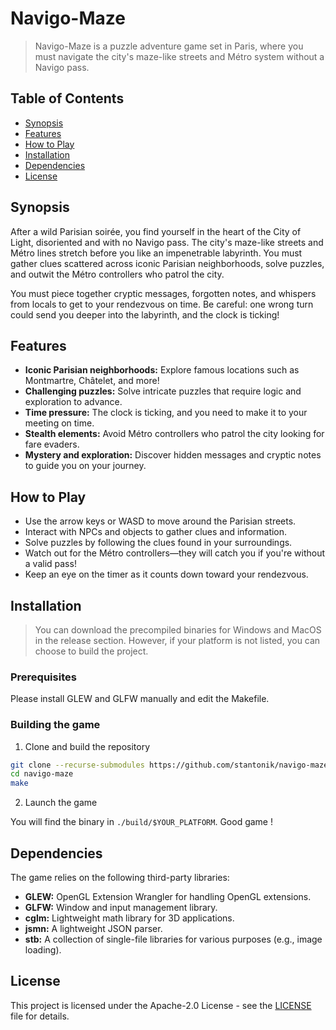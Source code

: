 # Navigo-Maze
> Navigo-Maze is a puzzle adventure game set in Paris, where you must navigate the city's maze-like streets and Métro system without a Navigo pass.

## Table of Contents
- [Synopsis](#synopsis)
- [Features](#features)
- [How to Play](#how-to-play)
- [Installation](#installation)
- [Dependencies](#dependencies)
- [License](#license)

## Synopsis
After a wild Parisian soirée, you find yourself in the heart of the City of Light, disoriented and with no Navigo pass. The city's maze-like streets and Métro lines stretch before you like an impenetrable labyrinth. You must gather clues scattered across iconic Parisian neighborhoods, solve puzzles, and outwit the Métro controllers who patrol the city.

You must piece together cryptic messages, forgotten notes, and whispers from locals to get to your rendezvous on time. Be careful: one wrong turn could send you deeper into the labyrinth, and the clock is ticking!

<!-- **DEMO** -->
<!-- ![demo](./assets/demo.gif) -->

## Features
- **Iconic Parisian neighborhoods:** Explore famous locations such as Montmartre, Châtelet, and more!
- **Challenging puzzles:** Solve intricate puzzles that require logic and exploration to advance.
- **Time pressure:** The clock is ticking, and you need to make it to your meeting on time.
- **Stealth elements:** Avoid Métro controllers who patrol the city looking for fare evaders.
- **Mystery and exploration:** Discover hidden messages and cryptic notes to guide you on your journey.

## How to Play
- Use the arrow keys or WASD to move around the Parisian streets.
- Interact with NPCs and objects to gather clues and information.
- Solve puzzles by following the clues found in your surroundings.
- Watch out for the Métro controllers—they will catch you if you're without a valid pass!
- Keep an eye on the timer as it counts down toward your rendezvous.

## Installation
> You can download the precompiled binaries for Windows and MacOS in the release section. However, if your platform is not listed, you can choose to build the project.

### Prerequisites
Please install GLEW and GLFW manually and edit the Makefile.

### Building the game
1. Clone and build the repository
```bash
git clone --recurse-submodules https://github.com/stantonik/navigo-maze.git
cd navigo-maze
make
```
2. Launch the game

You will find the binary in `./build/$YOUR_PLATFORM`. Good game !

## Dependencies
The game relies on the following third-party libraries:

- **GLEW:** OpenGL Extension Wrangler for handling OpenGL extensions.
- **GLFW:** Window and input management library.
- **cglm:** Lightweight math library for 3D applications.
- **jsmn:** A lightweight JSON parser.
- **stb:** A collection of single-file libraries for various purposes (e.g., image loading).

## License
This project is licensed under the Apache-2.0 License - see the [LICENSE](./LICENSE) file for details.
